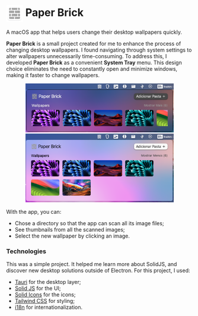 # <img src="./src/assets/logo-filled.png" height="45px" align="center" /> Paper Brick

A macOS app that helps users change their desktop wallpapers quickly.

**Paper Brick** is a small project created for me to enhance the process of changing desktop wallpapers. I found navigating through system settings to alter wallpapers unnecessarily time-consuming. To address this, I developed **Paper Brick** as a convenient **System Tray** menu. This design choice eliminates the need to constantly open and minimize windows, making it faster to change wallpapers.

<p align="center">
  <img width="400px" src="./src/assets/dark-theme.png" />
  <img width="400px" src="./src/assets/light-theme.png" />
</p>

With the app, you can:

- Chose a directory so that the app can scan all its image files;
- See thumbnails from all the scanned images;
- Select the new wallpaper by clicking an image.

### Technologies

This was a simple project. It helped me learn more about SolidJS, and discover new desktop solutions outside of Electron. For this project, I used:

- [Tauri](https://tauri.app/) for the desktop layer;
- [Solid JS](https://www.solidjs.com/) for the UI;
- [Solid Icons](https://solid-icons.vercel.app/) for the icons;
- [Tailwind CSS](https://tailwindcss.com/) for styling;
- [i18n](https://www.i18next.com/) for internationalization.
